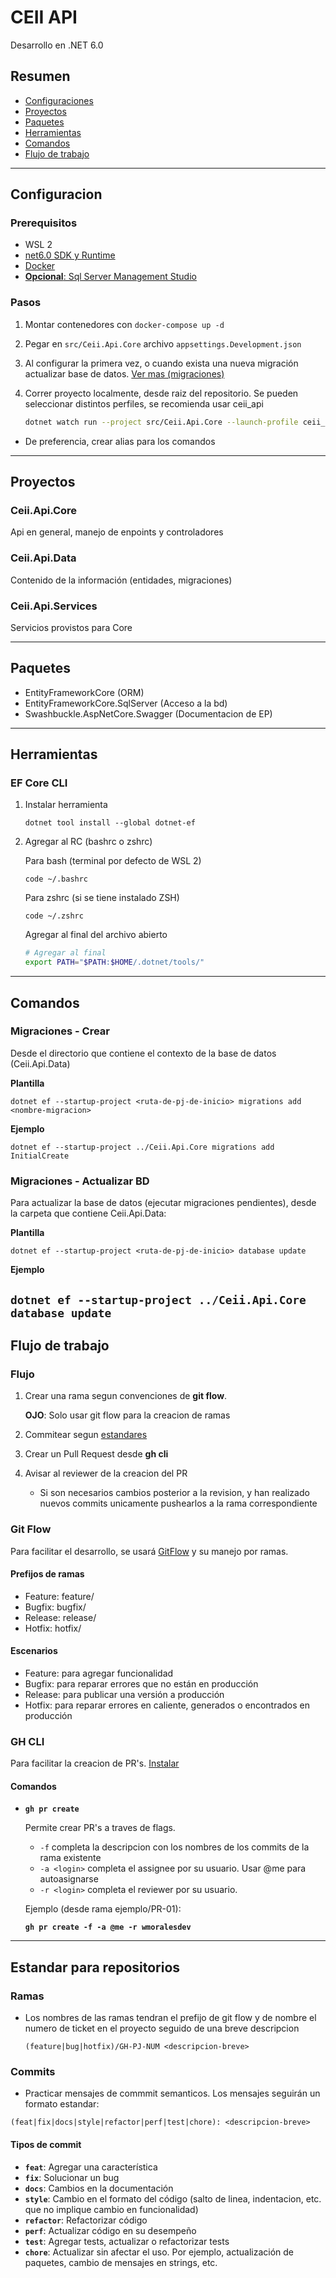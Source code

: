 # CEII API
Desarrollo en .NET 6.0

## Resumen
- [Configuraciones](#configuracion)
- [Proyectos](#proyectos)
- [Paquetes](#paquetes)
- [Herramientas](#herramientas)
- [Comandos](#comandos)
- [Flujo de trabajo](#flujo-de-trabajo)

---
## Configuracion

### Prerequisitos
- WSL 2
- [net6.0 SDK y Runtime](https://docs.microsoft.com/en-us/dotnet/core/install/linux-ubuntu#2110-)
- [Docker](https://docs.docker.com/desktop/windows/wsl/)
- [**Opcional**: Sql Server Management Studio](https://docs.microsoft.com/en-us/sql/ssms/download-sql-server-management-studio-ssms?view=sql-server-ver15)

### Pasos
1. Montar contenedores con `docker-compose up -d`

2. Pegar en `src/Ceii.Api.Core` archivo `appsettings.Development.json`

3. Al configurar la primera vez, o cuando exista una nueva migración actualizar base de datos. [Ver mas (migraciones)](#comandos)

4. Correr proyecto localmente, desde raiz del repositorio. Se pueden seleccionar distintos perfiles, se recomienda usar ceii_api

    ```bash
    dotnet watch run --project src/Ceii.Api.Core --launch-profile ceii_api
    ```

- De preferencia, crear alias para los comandos

---
## Proyectos

### Ceii.Api.Core
Api en general, manejo de enpoints y controladores

### Ceii.Api.Data
Contenido de la información (entidades, migraciones)


### Ceii.Api.Services
Servicios provistos para Core

---
## Paquetes
- EntityFrameworkCore (ORM)
- EntityFrameworkCore.SqlServer (Acceso a la bd)
- Swashbuckle.AspNetCore.Swagger (Documentacion de EP)


---
## Herramientas
### EF Core CLI
1. Instalar herramienta

    `dotnet tool install --global dotnet-ef`


2. Agregar al RC (bashrc o zshrc)

    Para bash (terminal por defecto de WSL 2)
    ```
    code ~/.bashrc
    ```

    Para zshrc (si se tiene instalado ZSH)
    ```
    code ~/.zshrc
    ```

    Agregar al final del archivo abierto

    ```bash
    # Agregar al final
    export PATH="$PATH:$HOME/.dotnet/tools/"
    ```


---
## Comandos

### Migraciones - Crear
Desde el directorio que contiene el contexto de la base de datos (Ceii.Api.Data)

**Plantilla**

`dotnet ef --startup-project <ruta-de-pj-de-inicio> migrations add <nombre-migracion>`

**Ejemplo**

`dotnet ef --startup-project ../Ceii.Api.Core migrations add InitialCreate`

### Migraciones - Actualizar BD
Para actualizar la base de datos (ejecutar migraciones pendientes), desde la carpeta que contiene Ceii.Api.Data:

**Plantilla**

`dotnet ef --startup-project <ruta-de-pj-de-inicio> database update`

**Ejemplo**

`dotnet ef --startup-project ../Ceii.Api.Core database update`
---
## Flujo de trabajo

### Flujo
1. Crear una rama segun convenciones de **git flow**.

    **OJO**: Solo usar git flow para la creacion de ramas

2. Commitear segun [estandares](#estandar-para-repositorios)

3. Crear un Pull Request desde **gh cli**

4. Avisar al reviewer de la creacion del PR
    - Si son necesarios cambios posterior a la revision, y han realizado nuevos commits unicamente pushearlos a la rama correspondiente


### Git Flow
Para facilitar el desarrollo, se usará [GitFlow](https://danielkummer.github.io/git-flow-cheatsheet/) y su manejo por ramas.

#### Prefijos de ramas
- Feature: feature/
- Bugfix: bugfix/
- Release: release/
- Hotfix: hotfix/

#### Escenarios
- Feature: para agregar funcionalidad
- Bugfix: para reparar errores que no están en producción
- Release: para publicar una versión a producción
- Hotfix: para reparar errores en caliente, generados o encontrados en producción

### GH CLI
Para facilitar la creacion de PR's. [Instalar](https://cli.github.com/)

#### Comandos

- **`gh pr create`**
    
    Permite crear PR's a traves de flags.
    - `-f` completa la descripcion con los nombres de los commits de la rama existente
    - `-a <login>` completa el assignee por su usuario. Usar @me para autoasignarse
    - `-r <login>` completa el reviewer por su usuario.

    Ejemplo (desde rama ejemplo/PR-01):
    
    **`gh pr create -f -a @me -r wmoralesdev`**

---

## Estandar para repositorios

### Ramas
- Los nombres de las ramas tendran el prefijo de git flow y de nombre el numero de ticket en el proyecto seguido de una breve descripcion 

    `(feature|bug|hotfix)/GH-PJ-NUM <descripcion-breve>`


### Commits
- Practicar mensajes de commmit semanticos. Los mensajes seguirán un formato estandar:

`(feat|fix|docs|style|refactor|perf|test|chore): <descripcion-breve>`

#### Tipos de commit
- **`feat`**: Agregar una característica
- **`fix`**: Solucionar un bug
- **`docs`**: Cambios en la documentación
- **`style`**: Cambio en el formato del código (salto de linea, indentacion, etc. que no implique cambio en funcionalidad)
- **`refactor`**: Refactorizar código
- **`perf`**: Actualizar código en su desempeño
- **`test`**: Agregar tests, actualizar o refactorizar tests
- **`chore`**: Actualizar sin afectar el uso. Por ejemplo, actualización de paquetes, cambio de mensajes en strings, etc.
